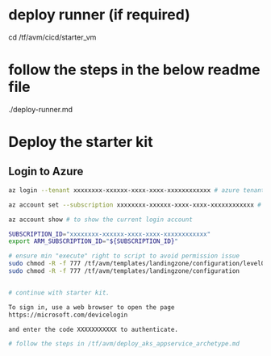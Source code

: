 
# deploy runner (if required)

cd /tf/avm/cicd/starter_vm

# follow the steps in the below readme file
./deploy-runner.md


# Deploy the starter kit
## Login to Azure
```bash
az login --tenant xxxxxxxx-xxxxxx-xxxx-xxxx-xxxxxxxxxxxx # azure tenant id

az account set --subscription xxxxxxxx-xxxxxx-xxxx-xxxx-xxxxxxxxxxxx # subscription id

az account show # to show the current login account

SUBSCRIPTION_ID="xxxxxxxx-xxxxxx-xxxx-xxxx-xxxxxxxxxxxx"
export ARM_SUBSCRIPTION_ID="${SUBSCRIPTION_ID}"

# ensure min "execute" right to script to avoid permission issue
sudo chmod -R -f 777 /tf/avm/templates/landingzone/configuration/level0/gcci_platform/import.sh
sudo chmod -R -f 777 /tf/avm/templates/landingzone/configuration


# continue with starter kit.

To sign in, use a web browser to open the page 
https://microsoft.com/devicelogin 

and enter the code XXXXXXXXXXX to authenticate.

# follow the steps in /tf/avm/deploy_aks_appservice_archetype.md


